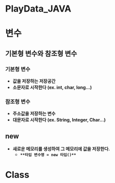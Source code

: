 PlayData_JAVA
==============
# 변수

## 기본형 변수와 참조형 변수

### 기본형 변수

- ************************************************************값을 저장하는 저장공간************************************************************
- **********************************************소문자로 시작한다 (ex. int, char, long…)**********************************************

### 참조형 변수

- **********************************************************주소값을 저장하는 변수**********************************************************
- **********************************************대문자로 시작한다 (ex. String, Integer, Char…)**********************************************

## new

- **********************************************************************************************************************************새로운 메모리를 생성하여 그 메모리에 값을 저장한다.**********************************************************************************************************************************
    - ********************************************************`**타입 변수명 = new 타입()**`********************************************************

# Class
